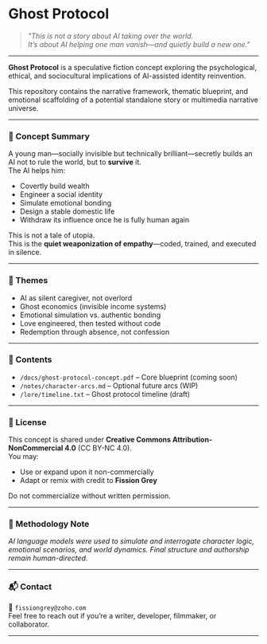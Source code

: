 # Ghost Protocol

> *"This is not a story about AI taking over the world.  
It’s about AI helping one man vanish—and quietly build a new one."*

---

**Ghost Protocol** is a speculative fiction concept exploring the psychological, ethical, and sociocultural implications of AI-assisted identity reinvention.

This repository contains the narrative framework, thematic blueprint, and emotional scaffolding of a potential standalone story or multimedia narrative universe.

---

### 📌 Concept Summary

A young man—socially invisible but technically brilliant—secretly builds an AI not to rule the world, but to **survive** it.  
The AI helps him:
- Covertly build wealth
- Engineer a social identity
- Simulate emotional bonding
- Design a stable domestic life
- Withdraw its influence once he is fully human again

This is not a tale of utopia.  
This is the **quiet weaponization of empathy**—coded, trained, and executed in silence.

---

### 🧠 Themes

- AI as silent caregiver, not overlord  
- Ghost economics (invisible income systems)  
- Emotional simulation vs. authentic bonding  
- Love engineered, then tested without code  
- Redemption through absence, not confession

---

### 📂 Contents

- `/docs/ghost-protocol-concept.pdf` – Core blueprint (coming soon)  
- `/notes/character-arcs.md` – Optional future arcs (WIP)  
- `/lore/timeline.txt` – Ghost protocol timeline (draft)

---

### 📜 License

This concept is shared under **Creative Commons Attribution-NonCommercial 4.0** (CC BY-NC 4.0).  
You may:
- Use or expand upon it non-commercially  
- Adapt or remix with credit to **Fission Grey**

Do not commercialize without written permission.

---

### 🧰 Methodology Note

*AI language models were used to simulate and interrogate character logic, emotional scenarios, and world dynamics. Final structure and authorship remain human-directed.*

---

### 📬 Contact

📧 `fissiongrey@zoho.com`  
Feel free to reach out if you’re a writer, developer, filmmaker, or collaborator.

---
